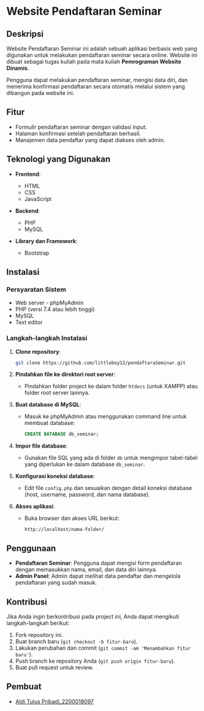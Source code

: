 # Website Pendaftaran Seminar

## Deskripsi
Website Pendaftaran Seminar ini adalah sebuah aplikasi berbasis web yang digunakan untuk melakukan pendaftaran seminar secara online. Website ini dibuat sebagai tugas kuliah pada mata kuliah **Pemrograman Website Dinamis**.

Pengguna dapat melakukan pendaftaran seminar, mengisi data diri, dan menerima konfirmasi pendaftaran secara otomatis melalui sistem yang dibangun pada website ini.

## Fitur
- Formulir pendaftaran seminar dengan validasi input.
- Halaman konfirmasi setelah pendaftaran berhasil.
- Manajemen data pendaftar yang dapat diakses oleh admin.

## Teknologi yang Digunakan
- **Frontend**:
  - HTML
  - CSS
  - JavaScript
  
- **Backend**:
  - PHP 
  - MySQL

- **Library dan Framework**:
  - Bootstrap
  
## Instalasi

### Persyaratan Sistem
- Web server - phpMyAdmin
- PHP (versi 7.4 atau lebih tinggi)
- MySQL
- Text editor

### Langkah-langkah Instalasi
1. **Clone repository**:
    ```bash
    git clone https://github.com/littleboy12/pendaftaraSeminar.git
    ```

2. **Pindahkan file ke direktori root server**:
   - Pindahkan folder project ke dalam folder `htdocs` (untuk XAMPP) atau folder root server lainnya.

3. **Buat database di MySQL**:
   - Masuk ke phpMyAdmin atau menggunakan command line untuk membuat database:
     ```sql
     CREATE DATABASE db_seminar;
     ```

4. **Impor file database**:
   - Gunakan file SQL yang ada di folder `db` untuk mengimpor tabel-tabel yang diperlukan ke dalam database `db_seminar`.

5. **Konfigurasi koneksi database**:
   - Edit file `config.php` dan sesuaikan dengan detail koneksi database (host, username, password, dan nama database).

6. **Akses aplikasi**:
   - Buka browser dan akses URL berikut:
     ```
     http://localhost/nama-folder/
     ```

## Penggunaan
- **Pendaftaran Seminar**: Pengguna dapat mengisi form pendaftaran dengan memasukkan nama, email, dan data diri lainnya.
- **Admin Panel**: Admin dapat melihat data pendaftar dan mengelola pendaftaran yang sudah masuk.

## Kontribusi
Jika Anda ingin berkontribusi pada project ini, Anda dapat mengikuti langkah-langkah berikut:
1. Fork repository ini.
2. Buat branch baru (`git checkout -b fitur-baru`).
3. Lakukan perubahan dan commit (`git commit -am 'Menambahkan fitur baru'`).
4. Push branch ke repository Anda (`git push origin fitur-baru`).
5. Buat pull request untuk review.

## Pembuat
- [Aldi Tulus Pribadi_2200018097](https://github.com/littleboy12)
